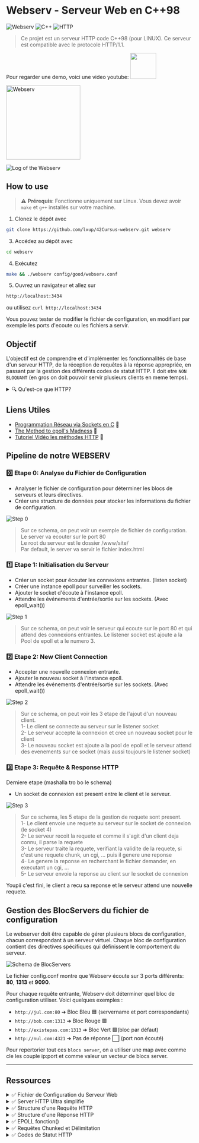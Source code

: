 

# Webserv - Serveur Web en C++98

![Webserv](https://img.shields.io/badge/Webserv-HTTP%20Server-blue?style=for-the-badge&logo=appveyor)
![C++](https://img.shields.io/badge/C++-98-blue?style=for-the-badge&logo=appveyor)
![HTTP](https://img.shields.io/badge/HTTP-1.1-blue?style=for-the-badge&logo=appveyor)


>Ce projet est un serveur HTTP code C++98 (pour LINUX). Ce serveur est compatible avec le protocole HTTP/1.1.


Pour regarder une demo, voici une video youtube: 
<a href="https://www.youtube.com/channel/UC9MxXD1D6RRVYAZxeWgCyZA"> <img width=70px src="https://img.shields.io/badge/YouTube-FF0000?style=flat&logo=youtube&logoColor=white"/></a>


<img src="./images/webserv.png" alt="Webserv" style="width: 200px;"/>

![Log of the Webserv](./images/log.png)


## How to use

> ⚠️ **Prérequis**: Fonctionne uniquement sur Linux. Vous devez avoir `make` et `g++` installés sur votre machine.

1. Clonez le dépôt avec 
```bash
git clone https://github.com/lxup/42Cursus-webserv.git webserv
```
3. Accédez au dépôt avec 
```bash
cd webserv
```
4. Exécutez 
```bash
make && ./webserv config/good/webserv.conf
```

5. Ouvrez un navigateur et allez sur 
```bash
http://localhost:3434
```
ou utilisez `curl http://localhost:3434`

Vous pouvez tester de modifier le fichier de configuration, en modifiant par exemple les ports d'ecoute ou les fichiers a servir.

## Objectif

L'objectif est de comprendre et d'implémenter les fonctionnalités de base d'un serveur HTTP, de la réception de requêtes à la réponse appropriée, en passant par la gestion des différents codes de statut HTTP. Il doit etre `NON BLOQUANT` (en gros on doit pouvoir servir plusieurs clients en meme temps).

<details>
<summary>🔍 Qu'est-ce que HTTP?</summary>
HTTP (Hypertext Transfer Protocol) est le protocole utilisé pour la communication entre un client (navigateur web) et un serveur. <br>
En gros quand tu te connectes a youtube.com, tu demandes plein de fichiers a un server avec des requete et le server te les renvoit

![Schema de BlocServers](./images/simpleHttp.png)

</details>

## Liens Utiles

- [Programmation Réseau via Sockets en C](https://www.codequoi.com/programmation-reseau-via-socket-en-c/) 🥇
- [The Method to epoll's Madness](https://copyconstruct.medium.com/the-method-to-epolls-madness-d9d2d6378642) 🥈
- [Tutoriel Vidéo les méthodes HTTP](https://www.youtube.com/watch?v=bs1WluLpLqE&t=1411s) 🥉

## Pipeline de notre WEBSERV

### 0️⃣ Etape 0: Analyse du Fichier de Configuration

- Analyser le fichier de configuration pour déterminer les blocs de serveurs et leurs directives.
- Créer une structure de données pour stocker les informations du fichier de configuration.


![Step 0](./images/configFile.png)

> Sur ce schema, on peut voir un exemple de fichier de configuration. <br>
> Le server va ecouter sur le port 80 <br>
> Le root du serveur est le dossier /www/site/ <br>
> Par default, le server va servir le fichier index.html


### 1️⃣ Etape 1: Initialisation du Serveur

- Créer un socket pour écouter les connexions entrantes. (listen socket)
- Créer une instance epoll pour surveiller les sockets.
- Ajouter le socket d'écoute à l'instance epoll.
- Attendre les événements d'entrée/sortie sur les sockets. (Avec epoll_wait())

![Step 1](./images/step1.png)

> Sur ce schema, on peut voir le serveur qui ecoute sur le port 80 et qui attend des connexions entrantes.
> Le listener socket est ajoute a la Pool de epoll et a le numero 3.

### 2️⃣ Etape 2: New Client Connection

- Accepter une nouvelle connexion entrante.
- Ajouter le nouveau socket à l'instance epoll.
- Attendre les événements d'entrée/sortie sur les sockets. (Avec epoll_wait())

![Step 2](./images/step2.png)

> Sur ce schema, on peut voir les 3 etape de l'ajout d'un nouveau client. <br>
> 1- Le client se connecte au serveur sur le listener socket <br>
> 2- Le serveur accepte la connexion et cree un nouveau socket pour le client <br>
> 3- Le nouveau socket est ajoute a la pool de epoll et le serveur attend des evenements sur ce socket (mais aussi toujours le listener socket)


### 3️⃣ Etape 3: Requête & Response HTTP

Derniere etape (mashalla tro bo le schema)
- Un socket de connexion est present entre le client et le serveur.


![Step 3](./images/step3.png)


> Sur ce schema, les 5 etape de la gestion de requete sont present.<br>
> 1- Le client envoie une requete au serveur sur le socket de connexion (le socket 4)<br>
> 2- Le serveur recoit la requete et comme il s'agit d'un client deja connu, il parse la requete<br>
> 3- Le serveur traite la requete, verifiant la validite de la requete, si c'est une requete chunk, un cgi, ... puis il genere une reponse<br>
> 4- Le genere la reponse en recherchant le fichier demander, en executant un cgi, ...<br>
> 5- Le serveur envoie la reponse au client sur le socket de connexion

Youpii c'est fini, le client a recu sa reponse et le serveur attend une nouvelle requete.












## Gestion des BlocServers du fichier de configuration

Le webserver doit être capable de gérer plusieurs blocs de configuration, chacun correspondant à un serveur virtuel. Chaque bloc de configuration contient des directives spécifiques qui définissent le comportement du serveur.

![Schema de BlocServers](./images/schemaConf.png)

Le fichier config.conf montre que Webserv écoute sur 3 ports différents: **80**, **1313** et **9090**.

Pour chaque requête entrante, Webserv doit déterminer quel bloc de configuration utiliser. Voici quelques exemples :

- `http://jul.com:80` ➔ Bloc Bleu 🟦 (servername et port correspondants)
- `http://bob.com:1313` ➔ Bloc Rouge 🟥
- `http://existepas.com:1313` ➔ Bloc Vert 🟩(bloc par défaut)
- `http://nul.com:4321` ➔ Pas de réponse ⬜️ (port non écouté)

Pour repertorier tout ces `blocs server`, on a utiliser une map avec comme cle les couple ip:port et comme valeur un vecteur de blocs server. 

---

## Ressources

<details>

<summary> ✅ Fichier de Configuration du Serveur Web</summary>



Ceci est la documentation et les règles pour le fichier de configuration du serveur web. 
Ce sont des règles grandement inspirées de nginx. Nous avons adapté quelques règles à notre convenance.


### Règles Générales ⚠️

- Les lignes commençant par `#` sont des commentaires. Les commentaires doivent être sur une ligne séparée et ne peuvent pas être mélangés avec une directive.
- Il est interdit d'avoir deux blocs `location` avec le même chemin (`path`) dans un bloc `server`.
- Un bloc `server` peut contenir plusieurs `server_name` et plusieurs `listen` (`ip:port`).
- Deux blocs `server` ne peuvent pas avoir le même `server_name`.
- Deux blocs `server` peuvent partager le même `listen` (`ip:port`).

### Structure des Blocs

```plaintext
server {
    ...
    location {
        ...
    }
    ...
}
```

### Détails des Directives ✅

Le tableau ci-dessous résume les directives disponibles dans le fichier de configuration, y compris leur duplicabilité, le nombre de paramètres autorisés, et leurs valeurs par défaut.

| **Directive**            | **Bloc**        | **Duplication** | **Nb Paramètres** | **Valeur par Défaut**       | **Description**                                                                                                                                                    | **Exemple**                                           |
|--------------------------|-----------------|-----------------|-------------------|-----------------------------|--------------------------------------------------------------------------------------------------------------------------------------------------------------------|-------------------------------------------------------|
| `server`                 | N/A             | DUP             | 0                 | none                        | Définit un bloc de configuration pour un serveur web virtuel.                                                                                                       | `server { ... }`                                      |
| `location`               | `server`        | DUP             | 1                 | none                        | Définit un bloc de configuration pour une URL spécifique.                                                                                                           | `location / { ... }`                                  |
| `listen`                 | `server`        | DUP             | 1                 | `ip: 0.0.0.0 port: 80`      | Définit l'adresse IP et le port sur lequel le serveur web doit écouter les requêtes.                                                                                 | `listen 80;`, `listen 127.0.0.1:8080;`                |
| `server_name`            | `server`        | DUP             | -1                | `localhost`                 | Définit le(s) nom(s) de domaine (host) sur lequel le serveur web doit répondre.                                                                                     | `server_name louis.com;`                              |
| `error_page`             | `server`        | DUP             | -1                | `/var/www/error.html`       | Définit les pages d'erreur personnalisées. La syntaxe est stricte : `error_page CODE /path/to/file;`.                                                               | `error_page 404 /404.html;`                           |
| `root`                   | `server`/`location` | NODUP        | 1                 | `/var/www/html`             | Définit le répertoire racine du serveur web (ou du bloc location). Dans un bloc `location`, cette directive surcharge celle du bloc `server` et ne peut pas être utilisée avec `alias`. | `root /var/www/html;`                                 |
| `index`                  | `server`/`location` | DUP          | -1                | `index.html`                | Définit les fichiers index par défaut (ou du bloc location). Dans un bloc `location`, cette directive surcharge celle du bloc `server`.                             | `index index.html index.htm;`                         |
| `client_max_body_size`   | `server`        | NODUP           | 1                 | `1` (Mo)                    | Définit la taille maximale des données que le serveur web peut recevoir (en Mo).                                                                                    | `client_max_body_size 10;`                            |
| `alias`                  | `location`      | NODUP           | 1                 | none                        | Définit un alias pour un répertoire. Ne peut pas être utilisé avec `root`.                                                                                          | `alias /var/www/images/;`                             |
| `return`                 | `location`      | DUP             | 2                 | none                        | Définit une règle de réécriture d'URL.                                                                                                                              | `return 301 https://github.com/toukoum;`              |
| `autoindex`              | `location`      | NODUP           | 1                 | `off`                       | Active ou désactive l'indexation automatique des répertoires. Ne doit pas coexister avec la directive `index` dans le bloc `location`.                               | `autoindex on;`                                       |
| `allow_methods`          | `location`      | NODUP           | 0..3              | `GET DELETE POST`           | Définit les méthodes HTTP autorisées.                                                                                                                               | `allow_methods GET DELETE POST;`                      |
| `cgi_extension`          | `location`      | DUP             | 2                 | none                        | Définit l'extension qui sera mappée à un script CGI.                                                                                                                | `cgi_extension .php /var/www/cgi-bin/php-cgi;`        |
| `upload_path`            | `location`      | NODUP           | 1                 | `/var/www/upload`           | Définit le répertoire de destination des fichiers uploadés.                                                                                                         | `upload_path /var/www/images;`                        |

### Exemples de Configuration

```plaintext
server {
    listen 80;
    server_name louis.com;
    root /var/www/html;
    index index.html index.htm;
    error_page 404 /404.html;

    location / {
        root /var/www/html;
        index index.html index.htm;
    }

    location /upload {
        allow_methods POST;
        upload_path /var/www/upload;
        cgi_extension .php /var/www/cgi-bin/php-cgi;
    }
}
```
</details>


<details>
<summary> ✅ Server HTTP Ultra simplifie </summary>
Ces 50 lignes de code permettent de creer un serveur HTTP qui repond a une requete avec un message HTML. 
Attention, rien est protege dans ce code, il permet juste de montrer comment fonctionne les fonctions les plus importantes d'un serveur HTTP.

Pour essayer ce code: 
1. Rendez vous dans le dossier `simpleServer`
2. Compilez le code avec `g++ -o server simpleServer.cpp`
3. Lancez le serveur avec `./server`
4. Ouvrez un navigateur et allez sur `http://localhost:1234` / sinon vous pouvez utiliser `curl http://localhost:1234`

> Vous devrez obtenir quelque chose comme ceci:
![Serveur HTTP](./images/resultSimpleServer.png)

```c++
#include <iostream>
#include <cstdlib>
#include <cstring>
#include <unistd.h>
#include <sys/socket.h>
#include <netinet/in.h>
#include <arpa/inet.h>

#define PORT 1234
#define BUFFER_SIZE 4096

int server()
{

  int fdSocket = socket(AF_INET, SOCK_STREAM, 0);

  sockaddr_in address;
  address.sin_family = AF_INET;
  address.sin_port = htons(PORT);
  address.sin_addr.s_addr = htonl(INADDR_ANY);

  bind(fdSocket, (const sockaddr *)(&address), sizeof(address));

  listen(fdSocket, 10);

  bool active = true;
  int connection;
  while (active)
  {
    unsigned long resultLen = sizeof(sockaddr);
    std::cout << "Listening on Port: " << PORT << std::endl;
    connection = accept(fdSocket, (struct sockaddr *)(&address), (socklen_t *)&resultLen);

    char buffer[BUFFER_SIZE];
    ssize_t bytesRead = read(connection, buffer, BUFFER_SIZE);
    std::cout << "Le message fait: " << bytesRead << " characteres" << std::endl;
    std::cout << buffer << std::endl;

    std::string content = "<h1>Bonjour, je suis un serveur HTTP tout simple!</h1>";
    std::string response = "HTTP/1.1 200 OK\nContent-Type: text/html\nContent-Length: " + std::to_string(content.length()) + "\n\n" + content;
    send(connection, response.c_str(), response.size(), 0);
    close(connection);
  }

  close(fdSocket);

  return (EXIT_SUCCESS);
}

int main()
{
  server();
  return 0;
}
```

Ce code permet de comprendre les principales fonctions d'un serveur HTTP. Il crée un serveur qui écoute sur le port 1234 et renvoie un message HTML simple à chaque requête.
Il utilise notamment les fonction `socket`, `bind`, `listen`, `accept`, `read` et `send` pour gérer les connexions entrantes et sortantes.

</details>

<details>
<summary> ✅ Structure d'une Requête HTTP</summary>

Une requête HTTP permet au client de demander une ressource au serveur.

1. **Ligne de Requête**  
   - **Méthode**: Action à réaliser sur le serveur (GET, POST, DELETE, etc.)
   - **URI**: Adresse de la ressource demandée sur le serveur.
   - **Version HTTP**: Version du protocole HTTP utilisée (HTTP/1.1, HTTP/1.0).

   Exemple:
   ```http
   GET /img/logo.jpg HTTP/1.0
   ```

2. **En-têtes de la Requête**  
   Paires clé-valeur fournissant des informations sur la requête ou le client.

   Exemple:
   ```http
   Host: abc.com
   Accept: text/html
   Cookie: _ga=GA1.2.407.167011
   ```

3. **Corps de la Requête** (pour POST et PUT uniquement)  
   Contient les données que le client souhaite transmettre au serveur.

   Exemple:
   ```http
   name=John+Doe&age=30&city=New+York
   ```
   au format query string
</details>



<details>
<summary> ✅ Structure d'une Réponse HTTP </summary>

La réponse HTTP est ce que le serveur renvoie après avoir reçu une requête.

1. **Ligne de Statut**  
   - **Version HTTP**
   - **Code de Statut**: Exemples courants :
     - `200 OK` : Requête traitée avec succès.
     - `404 Not Found` : Ressource introuvable.
     - `500 Internal Server Error` : Erreur interne du serveur.
   - **Message**: Phrase associée au code de statut.

   Exemple:
   ```http
   HTTP/1.1 200 OK
   ```

2. **En-têtes de Réponse**  
   Paires clé-valeur fournissant des informations sur la réponse ou le serveur.

   Exemple:
   ```http
   Content-Encoding: gzip
   Content-Length: 342
   Date: Sat, 08 Jan 2022 10:52:28 GMT
   ```

3. **Corps de la Réponse**  
   Contient la réponse elle-même, telle que la page HTML demandée.

   ``` 
   <html>
     <h1>
      Ceci est un page html
    </h1>
   </html>

</details>

<details>
<summary> ✅ EPOLL fonction() </summary>

<br>
Pour notre Webserv, nous avons choisie d’utiliser la fonction epoll(). Les autres choix qui s'offrait a nous etait select() et poll() mais epoll() est de loin la plus performante (voir le medium que j'ai link en haut de la page).


> 💡 fonction pour surveiller les des fd (sockets) afin de savoir quand les operation de Input/Output peuvent etre effectuees sans bloquer le programme.


- Comment l’utiliser ?
    
    
    ```c++
    int epoll_create(int size); // pour creer une instance et retourne le
    // fd associe
    
    int epoll_create1(int flags); // flags utile comme EPOLL_CLOEXEC 
    // qui ferme automatiquement le descripteur de epoll lors de l'execution d'un processus enfant, new version de epoll_create
    ```
    
    Une fois l’instance creer, on peut ajouter, modifier ou supprimer des descripteurs a surveiller
    
    ```c++
    int epoll_ctl(int epfd, int op, int fd, struct epoll_event *event);
    
    // epfd : Le descripteur de fichier de l'instance epoll.
    // op : L'opération à effectuer (EPOLL_CTL_ADD, EPOLL_CTL_MOD, EPOLL_CTL_DEL).
    // fd : Le descripteur de fichier à surveiller.
    // event : Une structure epoll_event qui spécifie les événements à surveiller, comme EPOLLIN (données disponibles en lecture), EPOLLOUT (prêt à écrire), etc.
    ```
    
    la structure d’event a ecouter se defini comme cela:
    
    ```c++
    struct epoll_event ev;
    ev.events = EPOLLIN; // ou EPOLLOUT out 
    ev.data.fd = server_fd;
    epoll_ctl(epfd, EPOLL_CTL_ADD, server_fd, &ev);
    
    ```
    
    - Flag d’evenements
        
        **EPOLLIN** ⇒ ****quand un fd est pret pour la lecture (ya des truc a lire sur le socket)
        
        **EPOLLOUT** ⇒ quand un fd est pret pour l’ecriture (en gros tu peux envoyer ta requete http sans que l’appel de send() soit bloquant)

        **EPOLLERR** ⇒ quand un fd a une erreur (ex: connection reset)

        **EPOLLHUP** ⇒ quand un fd est ferme par l’autre cote (ex: le client ferme son navigateur)
        

        nous pour webserv on va utiliser la combinaison de **EPOLLIN + EPOLLOUT**
        
    
    Pour recevoir une “notification” quand un evenement arrive:
    
    ```c++
    int epoll_wait(int epfd, struct epoll_event *evlist, int maxevents, int timeout);
    // evlist : Un tableau pour stocker les événements prêts.
    // maxevents : Le nombre maximal d'événements à traiter.
    // timeout : Temps en millisecondes pour bloquer l'attente.
    ```
    epoll_wait bloquera jusqu'à ce qu'un événement se produise ou
     jusqu'à ce que le délai expire. 
     Si timeout est -1, il attend indéfiniment.
</details>

<details>
<summary> ✅ Requêtes Chunked et Délimitation </summary>

Les requêtes chunked permettent d'envoyer des données en plusieurs morceaux de taille variable.

<details>
<summary> Fonctionnement des Requêtes Chunked</summary>
Chaque chunk suit le format : `[taille du chunk en hexadécimal]\r\n[données du chunk]\r\n`. La fin de la transmission est indiquée par `0\r\n\r\n`.
Exemple de chunk:
```http
4\r\nWiki\r\n
5\r\npedia\r\n
0\r\n\r\n
```
</details>


### Délimitation des Requêtes HTTP

Une requête HTTP standard se termine soit :
- Par une ligne vide après les en-têtes (si aucun corps n'est présent).
- Par la réception de l'intégralité des données spécifiées par `Content-Length`.
- Par le chunk de fin (pour les requêtes chunked).

</details>


<details>
<summary> ✅ Codes de Statut HTTP </summary>

Les codes de statut HTTP indiquent le résultat d'une requête HTTP.

- 🔵 **1xx : Informational** - Requête reçue, traitement en cours.
- 🟢 **2xx : Success** - Requête reçue, comprise et acceptée avec succès.
- 🟡 **3xx : Redirect** - Une action supplémentaire doit être effectuée pour compléter la requête.
- 🔴 **4xx : Client Error** - La requête contient une erreur qui empêche le serveur de la traiter.
- ⚫️ **5xx : Server Error** - Le serveur a échoué à traiter une requête apparemment valide.

</details>
